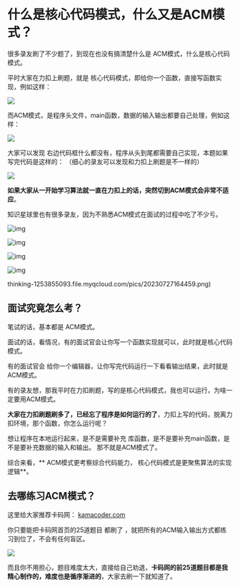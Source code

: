 
# 什么是核心代码模式，什么又是ACM模式？

很多录友刷了不少题了，到现在也没有搞清楚什么是 ACM模式，什么是核心代码模式。

平时大家在力扣上刷题，就是 核心代码模式，即给你一个函数，直接写函数实现，例如这样：

![](https://code-thinking-1253855093.file.myqcloud.com/pics/20231109193631.png)

而ACM模式，是程序头文件，main函数，数据的输入输出都要自己处理，例如这样：

![](https://code-thinking-1253855093.file.myqcloud.com/pics/20231109193743.png)

大家可以发现 右边代码框什么都没有，程序从头到尾都需要自己实现，本题如果写完代码是这样的： （细心的录友可以发现和力扣上刷题是不一样的）

![](https://code-thinking-1253855093.file.myqcloud.com/pics/20231109193931.png)


**如果大家从一开始学习算法就一直在力扣上的话，突然切到ACM模式会非常不适应**。

知识星球里也有很多录友，因为不熟悉ACM模式在面试的过程中吃了不少亏。


![img](https://code-thinking-1253855093.file.myqcloud.com/pics/20230727163624.png)

![img](https://code-thinking-1253855093.file.myqcloud.com/pics/20230727163938.png)

![img](https://code-thinking-1253855093.file.myqcloud.com/pics/20230727164042.png)

![img](https://code-thinking-1253855093.file.myqcloud.com/pics/20230727164151.png)

thinking-1253855093.file.myqcloud.com/pics/20230727164459.png)

## 面试究竟怎么考？

笔试的话，基本都是 ACM模式。

面试的话，看情况，有的面试官会让你写一个函数实现就可以，此时就是核心代码模式。

有的面试官会 给你一个编辑器，让你写完代码运行一下看看输出结果，此时就是ACM模式。

有的录友想，那我平时在力扣刷题，写的是核心代码模式，我也可以运行，为啥一定要用ACM模式。

**大家在力扣刷题刷多了，已经忘了程序是如何运行的了**，力扣上写的代码，脱离力扣环境，那个函数，你怎么运行呢？

想让程序在本地运行起来，是不是需要补充 库函数，是不是要补充main函数，是不是要补充数据的输入和输出。 那不就是ACM模式了。

综合来看，** ACM模式更考察综合代码能力， 核心代码模式是更聚焦算法的实现逻辑**。

## 去哪练习ACM模式？

这里给大家推荐卡码网： [kamacoder.com](https://kamacoder.com/)

你只要能把卡码网首页的25道题目 都刷了 ，就把所有的ACM输入输出方式都练习到位了，不会有任何盲区。

![](https://code-thinking-1253855093.file.myqcloud.com/pics/20231109195056.png)

而且你不用担心，题目难度太大，直接给自己劝退，**卡码网的前25道题目都是我精心制作的，难度也是循序渐进的**，大家去刷一下就知道了。


